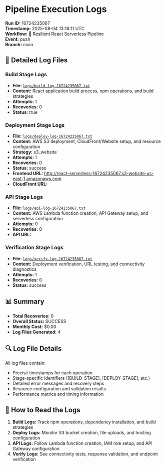 # Pipeline Execution Logs

**Run ID:** 16724235067  
**Timestamp:** 2025-08-04 13:18:11 UTC  
**Workflow:** 🚀 Resilient React Serverless Pipeline  
**Event:** push  
**Branch:** main  

## 📁 Detailed Log Files

### Build Stage Logs
- **File:** [`logs/build-log-16724235067.txt`](./logs/build-log-16724235067.txt)
- **Content:** React application build process, npm operations, and build strategies
- **Attempts:** 1
- **Recoveries:** 0
- **Status:** true

### Deployment Stage Logs  
- **File:** [`logs/deploy-log-16724235067.txt`](./logs/deploy-log-16724235067.txt)
- **Content:** AWS S3 deployment, CloudFront/Website setup, and resource configuration
- **Strategy:** s3_website
- **Attempts:** 1
- **Recoveries:** 0
- **Status:** success
- **Frontend URL:** http://react-serverless-16724235067.s3-website-us-east-1.amazonaws.com
- **CloudFront URL:** 

### API Stage Logs
- **File:** [`logs/api-log-16724235067.txt`](./logs/api-log-16724235067.txt)
- **Content:** AWS Lambda function creation, API Gateway setup, and serverless configuration
- **Attempts:** 0  
- **Recoveries:** 0
- **API URL:** 

### Verification Stage Logs
- **File:** [`logs/verify-log-16724235067.txt`](./logs/verify-log-16724235067.txt)
- **Content:** Deployment verification, URL testing, and connectivity diagnostics
- **Attempts:** 1
- **Recoveries:** 0  
- **Status:** success

## 📊 Summary
- **Total Recoveries:** 0
- **Overall Status:** SUCCESS
- **Monthly Cost:** $0.00
- **Log Files Generated:** 4

## 🔍 Log File Details

All log files contain:
- Precise timestamps for each operation
- Stage-specific identifiers ([BUILD-STAGE], [DEPLOY-STAGE], etc.)
- Detailed error messages and recovery steps
- Resource configuration and validation results
- Performance metrics and timing information

## 📖 How to Read the Logs

1. **Build Logs:** Track npm operations, dependency installation, and build strategies
2. **Deploy Logs:** Monitor S3 bucket creation, file uploads, and hosting configuration
3. **API Logs:** Follow Lambda function creation, IAM role setup, and API Gateway configuration
4. **Verify Logs:** See connectivity tests, response validation, and endpoint verification
